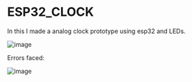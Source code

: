 # ESP32_CLOCK

In this I made a analog clock prototype using esp32 and LEDs.


![image](https://user-images.githubusercontent.com/70768880/146915396-0ae8e69d-dc10-443a-bfd1-7c4e6f0a352e.png)

Errors faced:

![image](https://user-images.githubusercontent.com/70768880/146915474-0d0da352-8e3c-4dbb-ba14-070a09433cdd.png)
